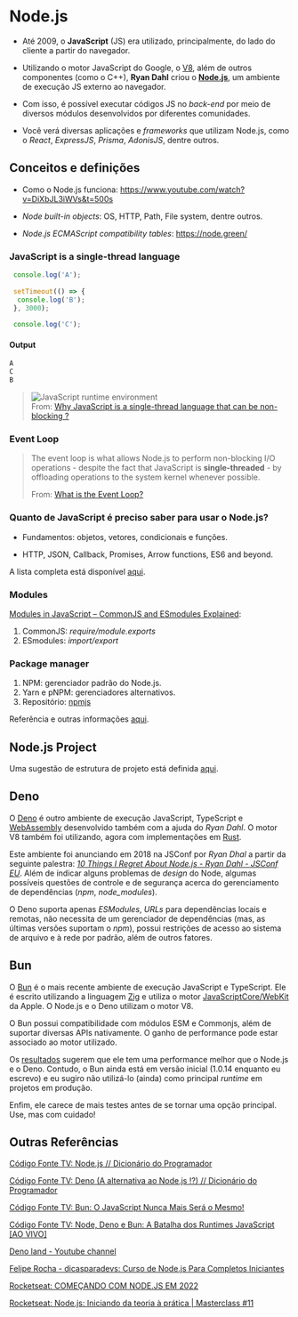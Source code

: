 # Node.js

- Até 2009, o **JavaScript** (JS) era utilizado, principalmente, do lado do cliente a partir do navegador.

- Utilizando o motor JavaScript do Google, o [V8](https://v8.dev/), além de outros componentes (como o C++), **Ryan Dahl** criou o **[Node.js](https://nodejs.org)**, um ambiente de execução JS externo ao navegador.

- Com isso, é possível executar códigos JS no *back-end* por meio de diversos módulos desenvolvidos por diferentes comunidades.

- Você verá diversas aplicações e *frameworks* que utilizam Node.js, como o *React*, *ExpressJS*, *Prisma*, *AdonisJS*, dentre outros.

## Conceitos e definições

- Como o Node.js funciona: <https://www.youtube.com/watch?v=DiXbJL3iWVs&t=500s>

- *Node built-in objects*: OS, HTTP, Path, File system, dentre outros.

- *Node.js ECMAScript compatibility tables*: <https://node.green/>

### JavaScript is a single-thread language

```javascript
 console.log('A');
 
 setTimeout(() => {
  console.log('B');
 }, 3000);
  
 console.log('C');
```

#### Output

```javascript
A 
C 
B
```

 > ![JavaScript runtime environment](https://media.geeksforgeeks.org/wp-content/cdn-uploads/20210122115136/Untitled-Diagram3.jpg)  
 > From: [Why JavaScript is a single-thread language that can be non-blocking ?](https://www.geeksforgeeks.org/why-javascript-is-a-single-thread-language-that-can-be-non-blocking/)

### Event Loop

> The event loop is what allows Node.js to perform non-blocking I/O operations - despite the fact that JavaScript is **single-threaded** - by offloading operations to the system kernel whenever possible.
>
> From: [What is the Event Loop?](https://nodejs.org/en/docs/guides/event-loop-timers-and-nexttick/#what-is-the-event-loop)

### Quanto de JavaScript é preciso saber para usar o Node.js?

- Fundamentos: objetos, vetores, condicionais e funções.

- HTTP, JSON, Callback, Promises, Arrow functions, ES6 and beyond.

A lista completa está disponível [aqui](https://nodejs.dev/learn/how-much-javascript-do-you-need-to-know-to-use-nodejs).

### Modules

[Modules in JavaScript – CommonJS and ESmodules Explained](https://www.freecodecamp.org/news/modules-in-javascript/):

1. CommonJS: *require/module.exports*
1. ESmodules: *import/export*

### Package manager

 1. NPM: gerenciador padrão do Node.js.
 1. Yarn e pNPM: gerenciadores alternativos.
 1. Repositório: [npmjs](https://www.npmjs.com/)

Referência e outras informações [aqui](https://nodejs.dev/en/learn/an-introduction-to-the-npm-package-manager).

## Node.js Project

Uma sugestão de estrutura de projeto está definida [aqui](./nodejs-project.md).

## Deno

O [Deno](https://deno.land/) é outro ambiente de execução JavaScript, TypeScript e [WebAssembly](https://webassembly.org/) desenvolvido também com a ajuda do *Ryan Dahl*. O motor V8 também foi utilizando, agora com implementações em [Rust](https://www.rust-lang.org/).

Este ambiente foi anunciando em 2018 na JSConf por *Ryan Dhal* a partir da seguinte palestra: [*10 Things I Regret About Node.js - Ryan Dahl - JSConf EU*](https://youtu.be/M3BM9TB-8yA). Além de indicar alguns problemas de *design* do Node, algumas possíveis questões de controle e de segurança acerca do gerenciamento de dependências (*npm*, *node_modules*).  

O Deno suporta apenas *ESModules*, *URLs* para dependências locais e remotas, não necessita de um gerenciador de dependências (mas, as últimas versões suportam o *npm*), possui restrições de acesso ao sistema de arquivo e à rede por padrão, além de outros fatores.

## Bun

O [Bun](https://bun.sh/) é o mais recente ambiente de execução JavaScript e TypeScript. Ele é escrito utilizando a linguagem [Zig](https://ziglang.org/) e utiliza o motor [JavaScriptCore/WebKit](https://developer.apple.com/documentation/javascriptcore) da Apple. O Node.js e o Deno utilizam o motor V8.

O Bun possui compatibilidade com módulos ESM e Commonjs, além de suportar diversas APIs nativamente. O ganho de performance pode estar associado ao motor utilizado.

Os [resultados](https://twitter.com/jarredsumner/status/1499225725492076544) sugerem que ele tem uma performance melhor que o Node.js e o Deno. Contudo, o Bun ainda está em versão inicial (1.0.14 enquanto eu escrevo) e eu sugiro não utilizá-lo (ainda) como principal *runtime* em projetos em produção.

Enfim, ele carece de mais testes antes de se tornar uma opção principal. Use, mas com cuidado!

## Outras Referências

[Código Fonte TV: Node.js // Dicionário do Programador](https://youtu.be/vYekSMBCCiM)

[Código Fonte TV: Deno (A alternativa ao Node.js !?) // Dicionário do Programador](https://youtu.be/fVoH6rFU6zw)

[Código Fonte TV: Bun: O JavaScript Nunca Mais Será o Mesmo!](https://youtu.be/MAWk0C5_3Bc?si=q02nb9FodNqauILo)

[Código Fonte TV: Node, Deno e Bun: A Batalha dos Runtimes JavaScript [AO VIVO]](https://www.youtube.com/live/RQ83zcTACnw?si=M-OufQBDCO5tx1sJ)

[Deno land - Youtube channel](https://www.youtube.com/@deno_land/)

[Felipe Rocha - dicasparadevs: Curso de Node.js Para Completos Iniciantes](https://youtu.be/IOfDoyP1Aq0)

[Rocketseat: COMEÇANDO COM NODE.JS EM 2022](<https://youtu.be/fm4_EuCsQwg>)

[Rocketseat: Node.js: Iniciando da teoria à prática | Masterclass #11](https://youtu.be/DiXbJL3iWVs)
